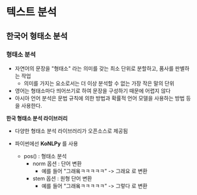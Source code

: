 # 텍스트 분석

## 한국어 형태소 분석

### 형태소 분석

- 자연어의 문장을 "형태소" 라는 의미를 갖는 최소 단위로 분할하고, 품사를 판별하는 작업
  - 의미를 가지는 요소로서는 더 이상 분석할 수 없는 가장 작은 말의 단위
- 영어는 형태소마다 띄어쓰기로 하여 문장을 구성하기 때문에 어렵지 않다
- 아시아 언어 분석은 문법 규칙에 의한 방법과 확률적 언어 모델을 사용하는 방법 등을 사용한다.

**한국 형태소 분석 라이브러리**

- 다양한 형태소 분석 라이브러리가 오픈소스로 제공됨
- 파이썬에선 **KoNLPy** 를 사용

  - pos() : 형태소 분석
    - norm 옵션 : 단어 변환
      - 예를 들어 "그래욬ㅋㅋㅋㅋㅋ" -> 그래요 로 변환
    - stem 옵션 : 원형 단어 변환
      - 예를 들어 "그래욬ㅋㅋㅋㅋㅋ" -> 그렇다 로 변환


